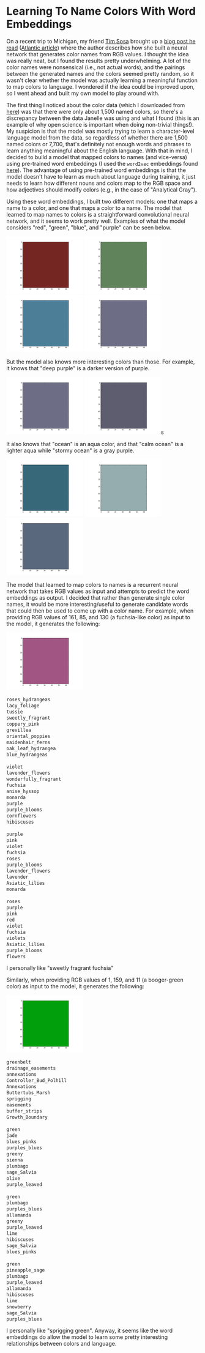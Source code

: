 # Learning To Name Colors With Word Embeddings
On a recent trip to Michigan, my friend [Tim Sosa](https://twitter.com/TimDrawsFish) brought up a [blog post he read](http://lewisandquark.tumblr.com/post/160776374467/new-paint-colors-invented-by-neural-network) ([Atlantic article](https://www.theatlantic.com/technology/archive/2017/05/when-a-robot-names-a-new-color-of-paint/527421/)) where the author describes how she built a neural network that generates color names from RGB values. I thought the idea was really neat, but I found the results pretty underwhelming. A lot of the color names were nonsensical (i.e., not actual words), and the pairings between the generated names and the colors seemed pretty random, so it wasn't clear whether the model was actually learning a meaningful function to map colors to language. I wondered if the idea could be improved upon, so I went ahead and built my own model to play around with.

The first thing I noticed about the color data (which I downloaded from [here](https://www.sherwin-williams.com/property-facility-managers/color/tools/downloadable-color-palettes)) was that there were only about 1,500 named colors, so there's a discrepancy between the data Janelle was using and what I found (this is an example of why open science is important when doing non-trivial things!). My suspicion is that the model was mostly trying to learn a character-level language model from the data, so regardless of whether there are 1,500 named colors or 7,700, that's definitely not enough words and phrases to learn anything meaningful about the English language. With that in mind, I decided to build a model that mapped colors to names (and vice-versa) using pre-trained word embeddings (I used the ```word2vec``` embeddings found [here](https://drive.google.com/file/d/0B7XkCwpI5KDYNlNUTTlSS21pQmM/edit?usp=sharing)). The advantage of using pre-trained word embeddings is that the model doesn't have to learn as much about language during training, it just needs to learn how different nouns and colors map to the RGB space and how adjectives should modify colors (e.g., in the case of "Analytical Gray").

Using these word embeddings, I built two different models: one that maps a name to a color, and one that maps a color to a name. The model that learned to map names to colors is a straightforward convolutional neural network, and it seems to work pretty well. Examples of what the model considers "red", "green", "blue", and "purple" can be seen below.

<img src="red.png" width="200" /> <img src="green.png" width="200" /> <img src="blue.png" width="200" /> <img src="purple.png" width="200" />

But the model also knows more interesting colors than those. For example, it knows that "deep purple" is a darker version of purple.

<img src="purple.png" width="200" /> <img src="deep_purple.png" width="200" />s

It also knows that "ocean" is an aqua color, and that "calm ocean" is a lighter aqua while "stormy ocean" is a gray purple.

<img src="ocean.png" width="200" /> <img src="calm_ocean.png" width="200" /> <img src="stormy_ocean.png" width="200" />

The model that learned to map colors to names is a recurrent neural network that takes RGB values as input and attempts to predict the word embeddings as output. I decided that rather than generate single color names, it would be more interesting/useful to generate candidate words that could then be used to come up with a color name. For example, when providing RGB values of 161, 85, and 130 (a fuchsia-like color) as input to the model, it generates the following:

<img src="purpleish.png" width="200" />

```
roses_hydrangeas
lacy_foliage
tussie
sweetly_fragrant
coppery_pink
grevillea
oriental_poppies
maidenhair_ferns
oak_leaf_hydrangea
blue_hydrangeas

violet
lavender_flowers
wonderfully_fragrant
fuchsia
anise_hyssop
monarda
purple
purple_blooms
cornflowers
hibiscuses

purple
pink
violet
fuchsia
roses
purple_blooms
lavender_flowers
lavender
Asiatic_lilies
monarda

roses
purple
pink
red
violet
fuchsia
violets
Asiatic_lilies
purple_blooms
flowers
```

I personally like "sweetly fragrant fuchsia"

Similarly, when providing RGB values of 1, 159, and 11 (a booger-green color) as input to the model, it generates the following:

<img src="booger_green.png" width="200" />

```
greenbelt
drainage_easements
annexations
Controller_Bud_Polhill
Annexations
Buttertubs_Marsh
sprigging
easements
buffer_strips
Growth_Boundary

green
jade
blues_pinks
purples_blues
greeny
sienna
plumbago
sage_Salvia
olive
purple_leaved

green
plumbago
purples_blues
allamanda
greeny
purple_leaved
lime
hibiscuses
sage_Salvia
blues_pinks

green
pineapple_sage
plumbago
purple_leaved
allamanda
hibiscuses
lime
snowberry
sage_Salvia
purples_blues
```

I personally like "sprigging green". Anyway, it seems like the word embeddings do allow the model to learn some pretty interesting relationships between colors and language.
